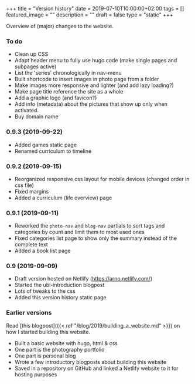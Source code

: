 +++
title =  "Version history"
date = 2019-07-10T10:00:00+02:00
tags = []
featured_image = ""
description = ""
draft = false
type = "static"
+++

Overview of (major) changes to the website.

### To do
* Clean up CSS
* Adapt header menu to fully use hugo code (make single pages and subpages active)
* List the 'series' chronologically in nav-menu
* Built shortcode to insert images in photo page from a folder
* Make images more responsive and lighter (and add lazy loading?)
* Make page title reference the site as a whole
* Add a graphic logo (and favicon?)
* Add info (metadata) about the pictures that show up only when activated.
* Buy domain name

### 0.9.3 (2019-09-22)
* Added games static page
* Renamed curriculum to timeline

### 0.9.2 (2019-09-15)
* Reorganized responsive css layout for mobile devices (changed order in css file)
* Fixed margins
* Added a curriculum (life overview) page

### 0.9.1 (2019-09-11)

* Reworked the `photo-nav` and `blog-nav` partials to sort tags and categories by count and limit them to most used ones
* Fixed categories list page to show only the summary instead of the complete text
* Added a book list page

### 0.9 (2019-09-09)

* Draft version hosted on Netlify (https://arno.netlify.com/)
* Started the ubi-introduction blogpost
* Lots of tweaks to the css
* Added this version history static page

### Earlier versions

Read [this blogpost]({{< ref "/blog/2019/building_a_website.md" >}}) on how I started building this website.

* Built a basic website with hugo, html & css
* One part is the photography portfolio
* One part is personal blog
* Wrote a few introductory blogposts about building this website
* Saved in a repository on GitHub and linked a Netlify website to it for hosting purposes